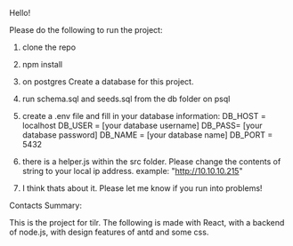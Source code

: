 Hello!

Please do the following to run the project:

1. clone the repo
2. npm install
3. on postgres Create a database for this project.
4. run schema.sql and seeds.sql from the db folder on psql
5. create a .env file and fill in your database information:
   DB_HOST = localhost
   DB_USER = [your database username]
   DB_PASS= [your database password]
   DB_NAME = [your database name]
   DB_PORT = 5432

6. there is a helper.js within the src folder. Please change the contents of string to your local ip address.
   example: "http://10.10.10.215"
7. I think thats about it. Please let me know if you run into problems!

Contacts Summary:

This is the project for tilr. The following is made with React, with a backend of node.js, with design features of antd and some css.
